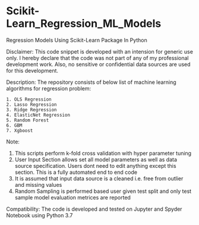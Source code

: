 # Scikit-Learn_Regression_ML_Models
Regression Models Using Scikit-Learn Package In Python

Disclaimer: This code snippet is developed with an intension for generic use only. I hereby declare that the code was not part of any of my professional development work. Also, no sensitive or confidential data sources are used for this development.

Description: The repository consists of below list of machine learning algorithms for regression problem:

	1. OLS Regression
	2. Lasso Regression
	3. Ridge Regression
	4. ElasticNet Regression
	5. Random Forest
	6. GBM
	7. Xgboost

Note:
1. This scripts perform k-fold cross validation with hyper parameter tuning 
2. User Input Section allows set all model parameters as well as data source specification. Users dont need to edit anything except this    section. This is a fully automated end to end code
3. It is assumed that input data source is a cleaned i.e. free from outlier and missing values
4. Random Sampling is performed based user given test split and only test sample model evaluation metrices are reported

Compatibility: The code is developed and tested on Jupyter and Spyder Notebook using Python 3.7
